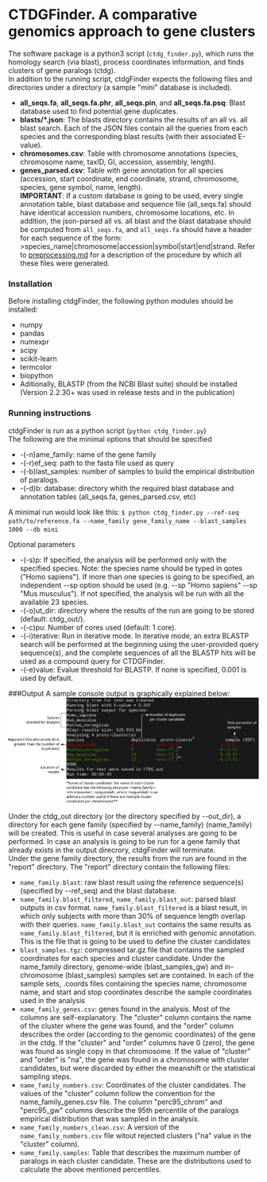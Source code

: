 # CTDGFinder. A comparative genomics approach to gene clusters

 
The software package is a python3 script (`ctdg_finder.py`), which runs the homology search (via blast), process coordinates information, and finds clusters of gene paralogs (ctdg).  
In addition to the running script, ctdgFinder expects the following files and directories under a directory (a sample "mini" database is included).  

* **all_seqs.fa**, **all_seqs.fa.phr**, **all_seqs.pin**, and **all_seqs.fa.psq**: Blast database used to find potential gene duplicates.  
* **blasts/\*.json**: The blasts directory contains the results of an all vs. all blast search. Each of the JSON files contain all the queries from each species and the corresponding blast results (with their associated E-value).  
* **chromosomes.csv**: Table with chromosome annotations (species, chromosome name, taxID, GI, accession, assembly, length).  
* **genes_parsed.csv**: Table with gene annotation for all species (accession, start coordinate, end coordinate, strand, chromosome, species, gene symbol, name, length).  
**IMPORTANT**: If a custom database is going to be used, every single annotation table, blast database and sequence file (all_seqs.fa) should have identical accession numbers, chromosome locations, etc. In addition, the json-parsed all vs. all blast and the blast database should be computed from `all_seqs.fa`, and `all_seqs.fa` should have a header for each sequence of the form:  
\>species_name|chromosome|accession|symbol|start|end|strand. Refer to [preprocessing.md](preprocessing.md) for a description of the procedure by which all these files were generated.  

### Installation
Before installing ctdgFinder, the following python modules should be installed:  

* numpy 
* pandas 
* numexpr
* scipy
* scikit-learn
* termcolor
* biopython
* Aditionally, BLASTP (from the NCBI Blast suite) should be installed (Version 2.2.30+ was used in release tests and in the publication)  

### Running instructions
ctdgFinder is run as a python script (`python ctdg_finder.py`)  
The following are the minimal options that should be specified  

* \-(-n)ame_family: name of the gene family  
* \-(-r)ef_seq: path to the fasta file used as query  
* \-(-b)last_samples: number of samples to build the empirical distribution of paralogs.  
* \-(-d)b: database: directory whith the required blast database and annotation tables (all_seqs.fa, genes_parsed.csv, etc)  

A minimal run would look like this: `$ python ctdg_finder.py --ref-seq path/to/reference.fa --name_family gene_family_name --blast_samples 1000 --db mini`  

Optional parameters  

* \-(-s)p: If specified, the analysis will be performed only with the specified species. Note: the species name should be typed in qotes ("Homo sapiens"). If more than one species is going to be specified, an independent --sp option should be used (e.g. \--sp "Homo sapiens" \--sp "Mus musculus"). If not specified, the analysis wll be run with all the available 23 species.  
* \-(-o)ut_dir: directory where the results of the run are going to be stored (default: ctdg_out/).  
* \-(-c)pu: Number of cores used (default: 1 core).  
* \-(-i)terative: Run in iterative mode. In iterative mode, an extra BLASTP search will be performed at the beginning using the user-provided query sequence(s), and the complete sequences of all the BLASTP hits will be used as a compound query for CTDGFinder.
* \-(-e)value: Evalue threshold for BLASTP. If none is specified, 0.001 is used by default.

###Output
A sample console output is graphically explained below:  
![output](screenshot.png)


Under the ctdg_out directory (or the directory specified by \--out_dir), a directory for each gene family (specified by \--name_family) (name_family) will be created. This is useful in case several analyses are going to be performed. In case an analysis is going to be run for a gene family that already exists in the output direcrory, ctdgFinder will terminate.  
Under the gene family directory, the results from the run are found in the "report" directory. The "report" directory contain the following files:  

* `name_family.blast`: raw blast result using the reference sequence(s) (specified by --ref_seq) and the blast database.
* `name_family.blast_filtered`, `name_family.blast_out`: parsed blast outputs in csv format. `name_family.blast_filtered` is a blast result, in which only subjects with more than 30% of sequence length overlap with their queries. `name_family.blast_out` contains the same results as `name_family.blast_filtered`, but it is enriched with genomic annotation. This is the file that is going to be used to define the cluster candidates
* `blast_samples.tgz`: compressed tar.gz file that contains the sampled coordinates for each species and cluster candidate. Under the name_family directory, genome-wide (blast_samples_gw) and in-chromosome (blast_samples) samples set are contained. In each of the sample sets, .coords files containing the species name, chromosome name, and start and stop coordinates describe the sample coordinates used in the analysis
* `name_family_genes.csv`: genes found in the analysis. Most of the columns are self-explanatory. The "cluster" column contains the name of the cluster where the gene was found, and the "order" column describes the order (according to the genomic coordinates) of the gene in the ctdg. If the "cluster" and "order" columns have 0 (zero), the gene was found as single copy in that chromosome. If the value of "cluster" and "order" is "na", the gene was found in a chromosome with cluster candidates, but were discarded by either the meanshift or the statistical sampling steps.
* `name_family_numbers.csv`: Coordinates of the cluster candidates. The values of the "cluster" column follow the convention for the name_family_genes.csv file. The column "perc95_chrom" and "perc95_gw" columns describe the 95th percentile of the paralogs empirical distribution that was sampled in the analysis.
* `name_family_numbers_clean.csv`: A version of the `name_family_numbers.csv` file witout rejected clusters ("na" value in the "cluster" column).
* `name_family.samples`: Table that describes the maximum number of paralogs in each cluster candidate. These are the distributions used to calculate the above mentioned percentiles.
